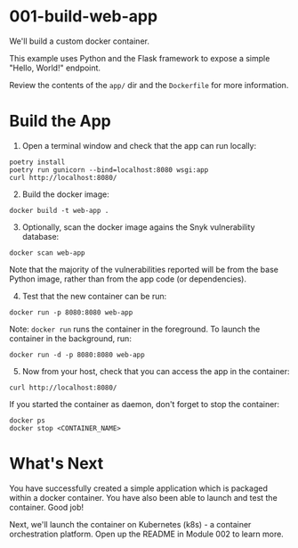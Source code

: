 # 001-build-web-app

We'll build a custom docker container. 

This example uses Python and the Flask framework to expose a simple "Hello, World!" endpoint. 

Review the contents of the `app/` dir and the `Dockerfile` for more information. 

# Build the App

1) Open a terminal window and check that the app can run locally:

```
poetry install 
poetry run gunicorn --bind=localhost:8080 wsgi:app 
curl http://localhost:8080/ 
```

2) Build the docker image:

```
docker build -t web-app .
```

3) Optionally, scan the docker image agains the Snyk vulnerability database:

```
docker scan web-app
```

Note that the majority of the vulnerabilities reported will be from the base Python image, rather than from the app code (or dependencies). 

4) Test that the new container can be run:

```
docker run -p 8080:8080 web-app
```

Note: `docker run` runs the container in the foreground. To launch the container in the background, run:

```
docker run -d -p 8080:8080 web-app
```

5) Now from your host, check that you can access the app in the container:

```
curl http://localhost:8080/
```

If you started the container as daemon, don't forget to stop the container:

```
docker ps
docker stop <CONTAINER_NAME>
```

# What's Next

You have successfully created a simple application which is packaged within a docker container. You have also been able to launch and test the container. Good job!

Next, we'll launch the container on Kubernetes (k8s) - a container orchestration platform. Open up the README in Module 002 to learn more.
